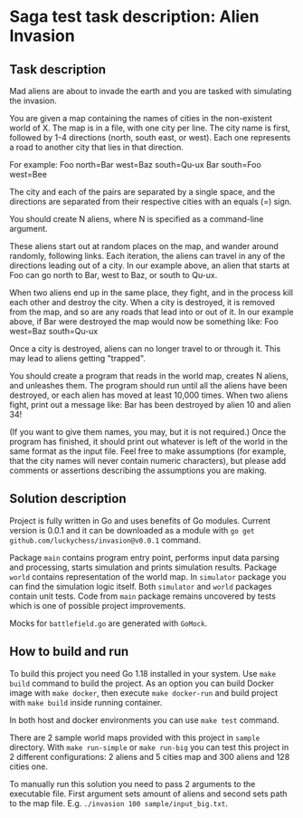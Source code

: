# Saga test task description: Alien Invasion

## Task description
Mad aliens are about to invade the earth and you are tasked with simulating the invasion.

You are given a map containing the names of cities in the non-existent world of X. The map is in a file, with one city per line. The city name is first, followed by 1-4 directions (north, south east, or west). Each one represents a road to another city that lies in that direction.

For example:
Foo north=Bar west=Baz south=Qu-ux
Bar south=Foo west=Bee

The city and each of the pairs are separated by a single space, and the directions are separated from their respective cities with an equals (=) sign.

You should create N aliens, where N is specified as a command-line argument.

These aliens start out at random places on the map, and wander around randomly, following links. Each iteration, the aliens can travel in any of the directions leading out of a city. In our example above, an alien that starts at Foo can go north to Bar, west to Baz, or south to Qu-ux.

When two aliens end up in the same place, they fight, and in the process kill each other and destroy the city. When a city is destroyed, it is removed from the map, and so are any roads that lead into or out of it. In our example above, if Bar were destroyed the map would now be something like:
Foo west=Baz south=Qu-ux

Once a city is destroyed, aliens can no longer travel to or through it. This may lead to aliens getting "trapped".

You should create a program that reads in the world map, creates N aliens, and unleashes them. The program should run until all the aliens have been destroyed, or each alien has moved at least 10,000 times. When two aliens fight, print out a message like:
Bar has been destroyed by alien 10 and alien 34!

(If you want to give them names, you may, but it is not required.) Once the program has finished, it should print out whatever is left of the world in the same format as the input file. Feel free to make assumptions (for example, that the city names will never contain numeric characters), but please add comments or assertions describing the assumptions you are making.

## Solution description
Project is fully written in Go and uses benefits of Go modules. Current version is 0.0.1 and it can be downloaded as a module with `go get github.com/luckychess/invasion@v0.0.1` command.

Package `main` contains program entry point, performs input data parsing and processing, starts simulation and prints simulation results. Package `world` contains representation of the world map. In `simulator` package you can find the simulation logic itself. Both `simulator` and `world` packages contain unit tests. Code from `main` package remains uncovered by tests which is one of possible project improvements.

Mocks for `battlefield.go` are generated with `GoMock`.

## How to build and run
To build this project you need Go 1.18 installed in your system. Use `make build` command to build the project. As an option you can build Docker image with `make docker`, then execute `make docker-run` and build project with `make build` inside running container.

In both host and docker environments you can use `make test` command.

There are 2 sample world maps provided with this project in `sample` directory. With `make run-simple` or `make run-big` you can test this project in 2 different configurations: 2 aliens and 5 cities map and 300 aliens and 128 cities one.

To manually run this solution you need to pass 2 arguments to the executable file. First argument sets amount of aliens and second sets path to the map file. E.g. `./invasion 100 sample/input_big.txt`.
